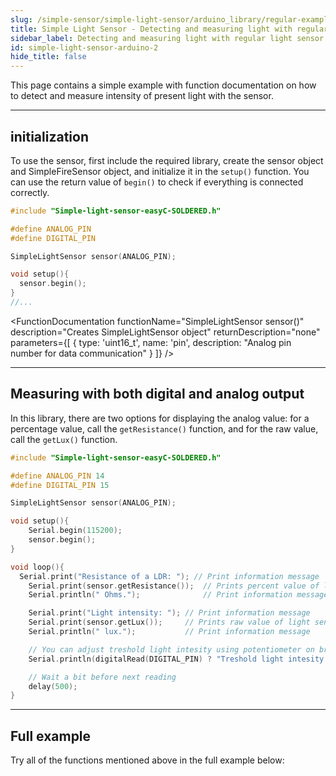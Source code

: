 ```yaml
---
slug: /simple-sensor/simple-light-sensor/arduino_library/regular-example
title: Simple Light Sensor - Detecting and measuring light with regular light sensor (example)
sidebar_label: Detecting and measuring light with regular light sensor (example)
id: simple-light-sensor-arduino-2
hide_title: false
---
```

This page contains a simple example with function documentation on how to detect and measure intensity of present light with the sensor.

---

## initialization
To use the sensor, first include the required library, create the sensor object and SimpleFireSensor object, and initialize it in the `setup()` function. You can use the return value of `begin()` to check if everything is connected correctly.

```cpp
#include "Simple-light-sensor-easyC-SOLDERED.h"

#define ANALOG_PIN
#define DIGITAL_PIN

SimpleLightSensor sensor(ANALOG_PIN);

void setup(){
  sensor.begin();
}
//...
```
<FunctionDocumentation
  functionName="SimpleLightSensor sensor()"
  description="Creates SimpleLightSensor object"
  returnDescription="none"
  parameters={[ 
    { type: 'uint16_t', name: 'pin', description: "Analog pin number for data communication" }
  ]}
/>

<FunctionDocumentation
  functionName="sensor.begin()"
  description="Initializes the sensor."
  returnDescription="Returns true if initialization is successful, false otherwise."
/>

---

## Measuring with both digital and analog output
In this library, there are two options for displaying the analog value: for a percentage value, call the `getResistance()` function, and for the raw value, call the `getLux()` function.

```cpp
#include "Simple-light-sensor-easyC-SOLDERED.h"

#define ANALOG_PIN 14
#define DIGITAL_PIN 15

SimpleLightSensor sensor(ANALOG_PIN);

void setup(){
    Serial.begin(115200);
    sensor.begin();
}

void loop(){
  Serial.print("Resistance of a LDR: "); // Print information message
    Serial.print(sensor.getResistance());  // Prints percent value of light sensor
    Serial.println(" Ohms.");              // Print information message

    Serial.print("Light intensity: "); // Print information message
    Serial.print(sensor.getLux());     // Prints raw value of light sensor
    Serial.println(" lux.");           // Print information message

    // You can adjust treshold light intesity using potentiometer on breakout board
    Serial.println(digitalRead(DIGITAL_PIN) ? "Treshold light intesity is past." : "Treshold intensity is not past.");

    // Wait a bit before next reading
    delay(500);
}
```

<FunctionDocumentation
  functionName="sensor.getResistance()"
  description="Returns the measurement in percentage."
  returnDescription="Returns float representation of fire chance percentage."
/>

<FunctionDocumentation
  functionName="sensor.getLux()"
  description="Returns the raw ADC value."
  returnDescription="Returns integer representation of fire value"
/>
<CenteredImage src="/img/simple-sensor/simple-light-sensor/light_not_detected.png" alt="Sensor when light is not present" caption="Sensor when light is not present" width="700px" />

<CenteredImage src="/img/simple-sensor/simple-light-sensor/light_not_detected_serial.jpg" alt="Serial Monitor output" caption="Serial Monitor output" width="700px" />

<CenteredImage src="/img/simple-sensor/simple-light-sensor/light_detected.png" alt="Sensor when light is present" caption="Sensor when light is present" width="700px" />

<CenteredImage src="/img/simple-sensor/simple-light-sensor/light_detected_serial.jpg" alt="Serial Monitor output" caption="Serial Monitor output" width="700px" />

---

## Full example
Try all of the functions mentioned above in the full example below:

<QuickLink 
  title="Read_values_native.ino" 
  description="Example for using the digital and analog read functions for Simple light sensor."
  url="https://github.com/SolderedElectronics/Soldered-Simple-Light-Sensor-Arduino-Library/blob/main/examples/Read_values_native/Read_values_native.ino" 
/>